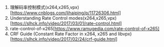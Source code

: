 1. 理解码率控制模式(x264,x265,vpx)[https://www.cnblogs.com/lihaiping/p/11726306.html]
2. Understanding Rate Control modes(x264,x265,vpx)[https://slhck.info/video/2017/03/01/rate-control.html]
3. rate-control-of-x265[https://www.ramugedia.com/rate-control-of-x265]
4. CRF Guide (Constant Rate Factor in x264, x265 and libvpx)[https://slhck.info/video/2017/02/24/crf-guide.html]


